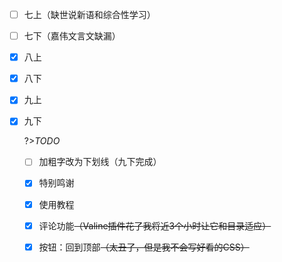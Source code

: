 - [ ] 七上（缺世说新语和综合性学习）

- [ ] 七下（嘉伟文言文缺漏）

- [x] 八上

- [x] 八下

- [x] 九上

- [x] 九下

  ?>*TODO*

  - [ ] 加粗字改为下划线（九下完成）
  - [x] 特别鸣谢
  - [x] 使用教程
  - [x] 评论功能~~（Valine插件花了我将近3个小时让它和目录适应）~~
  - [x] 按钮：回到顶部~~（太丑了，但是我不会写好看的CSS）~~
  
